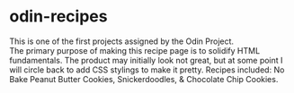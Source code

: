 # odin-recipes
This is one of the first projects assigned by the Odin Project.  
The primary purpose of making this recipe page is to solidify HTML fundamentals.
The product may initially look not great, but at some point I will circle back to add CSS stylings to make it pretty.
Recipes included: No Bake Peanut Butter Cookies, Snickerdoodles, & Chocolate Chip Cookies.
